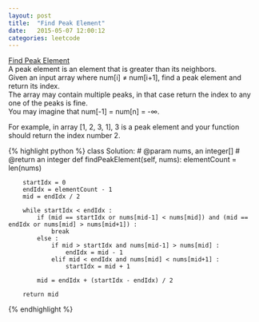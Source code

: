 ```yaml
---
layout: post
title:  "Find Peak Element"
date:   2015-05-07 12:00:12
categories: leetcode
---
```

[Find Peak Element](https://leetcode.com/problems/find-peak-element/)  
A peak element is an element that is greater than its neighbors.  
Given an input array where num[i] ≠ num[i+1], find a peak element and return its index.  
The array may contain multiple peaks, in that case return the index to any one of the peaks is fine.  
You may imagine that num[-1] = num[n] = -∞.  
  
For example, in array [1, 2, 3, 1], 3 is a peak element and your function should return the index number 2.   

{% highlight python %}
class Solution:
    # @param nums, an integer[]
    # @return an integer
    def findPeakElement(self, nums):
        elementCount = len(nums)
        
        startIdx = 0
        endIdx = elementCount - 1
        mid = endIdx / 2
        
        while startIdx < endIdx :
            if (mid == startIdx or nums[mid-1] < nums[mid]) and (mid == endIdx or nums[mid] > nums[mid+1]) :
                break
            else :
                if mid > startIdx and nums[mid-1] > nums[mid] :
                    endIdx = mid - 1
                elif mid < endIdx and nums[mid] < nums[mid+1] :
                    startIdx = mid + 1
                    
            mid = endIdx + (startIdx - endIdx) / 2
            
        return mid 
{% endhighlight %}